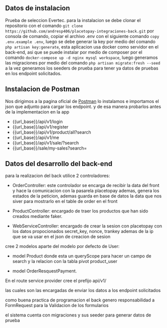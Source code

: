 
## Datos de instalacion

Prueba de seleccion Evertec. para la instalacion se debe clonar el repositorio con el comando `git clone https://github.com/andresp406/placetopay-integraciones-back.git` por consola de comando, copiar el archivo .env con el siguiente comando `copy .env.example .env`, luego se debe generar la key por medio del comando `php artisan key:generate`, esta aplicacion usa docker como servidor en el back-end, asi que se puede instalar por medio de composer por el comando `docker-compose up -d nginx mysql workspace`, luego generamos las migraciones por medio del comando `php artisan migrate:fresh --seed` a la vez generamos los seeders de prueba para tener ya datos de pruebas en los endpoint solicitados.

## Instalacion de Postman
Nos dirigimos a la pagina oficial de [Postman](https://www.postman.com/) lo instalamos e importamos el json que adjunto para cargar los endpoint. y de esa manera probarlos antes de la implementacion en la app
- {{url_base}}/api/v1/login
- {{url_base}}/api/v1/register
- {{url_base}}/api/v1/product/all?search
- {{url_base}}/api/v1/me
- {{url_base}}/api/v1/sale/?search
- {{url_base}}/sale/my-sales?search=

## Datos del desarrollo del back-end

para la realizacion del back utilice 2 controladores:
- OrderController: este controlador se encarga de recibir la data del front y hace la comunicacion con la pasarela placetopay ademas, genera los estados de la peticion, ademas guarda en base de datos la data que nos siver para mostrarlo en el table de order en el front

- ProductController: encargado de traer los productos que han sido creados mediante faker.

- WebServiceController: encargado de crear la sesion con placetopay con los datos propocionados secret_key, nonce, trankey ademas de la ip que se va usar en el json de creacion de sesion


cree 2 modelos aparte del modelo por defecto de User:

- model Product donde esta un queryScope para hacer un campo de search y la relacion con la tabla pivot product_user

- model OrderResquestPayment.

En el route service provider cree el prefijo api/v1/

las cuales son las encargadas de enviar los datos a los endpoint solicitados

como buena practica de programacion el back genero responsabilidad a FormRequest para la Validacion de los formularios 

el sistema cuenta con migraciones y sus seeder para generar datos de prueba


